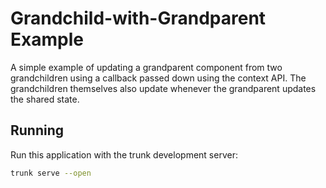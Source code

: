 # Grandchild-with-Grandparent Example

A simple example of updating a grandparent component from two grandchildren using a callback passed down using the context API.
The grandchildren themselves also update whenever the grandparent updates the shared state.

## Running

Run this application with the trunk development server:

```bash
trunk serve --open
```